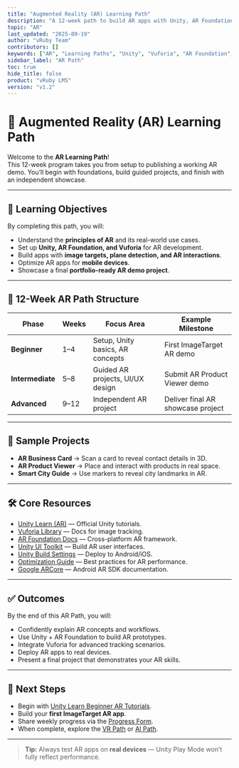 ```yaml
---
title: "Augmented Reality (AR) Learning Path"
description: "A 12-week path to build AR apps with Unity, AR Foundation, and Vuforia."
topic: "AR"
last_updated: "2025-09-19"
author: "vRuby Team"
contributors: []
keywords: ["AR", "Learning Paths", "Unity", "Vuforia", "AR Foundation", "vRuby"]
sidebar_label: "AR Path"
toc: true
hide_title: false
product: "vRuby LMS"
version: "v1.2"
---
```


# 🚀 Augmented Reality (AR) Learning Path

Welcome to the **AR Learning Path**!  
This 12-week program takes you from setup to publishing a working AR demo. You’ll begin with foundations, build guided projects, and finish with an independent showcase.

---

## 🎯 Learning Objectives
By completing this path, you will:
- Understand the **principles of AR** and its real-world use cases.  
- Set up **Unity, AR Foundation, and Vuforia** for AR development.  
- Build apps with **image targets, plane detection, and AR interactions**.  
- Optimize AR apps for **mobile devices**.  
- Showcase a final **portfolio-ready AR demo project**.  

---

## 📅 12-Week AR Path Structure

| Phase            | Weeks  | Focus Area                        | Example Milestone                  |
|------------------|--------|-----------------------------------|------------------------------------|
| **Beginner**     | 1–4    | Setup, Unity basics, AR concepts  | First ImageTarget AR demo          |
| **Intermediate** | 5–8    | Guided AR projects, UI/UX design  | Submit AR Product Viewer demo      |
| **Advanced**     | 9–12   | Independent AR project            | Deliver final AR showcase project  |

---

## 🧪 Sample Projects
- **AR Business Card** → Scan a card to reveal contact details in 3D.  
- **AR Product Viewer** → Place and interact with products in real space.  
- **Smart City Guide** → Use markers to reveal city landmarks in AR.  

---

## 🛠️ Core Resources
- [Unity Learn (AR)](https://learn.unity.com/) — Official Unity tutorials.  
- [Vuforia Library](https://library.vuforia.com/) — Docs for image tracking.  
- [AR Foundation Docs](https://docs.unity3d.com/Packages/com.unity.xr.arfoundation@latest) — Cross-platform AR framework.  
- [Unity UI Toolkit](https://docs.unity3d.com/Manual/UIElements.html) — Build AR user interfaces.  
- [Unity Build Settings](https://docs.unity3d.com/Manual/BuildSettings.html) — Deploy to Android/iOS.  
- [Optimization Guide](https://docs.unity3d.com/Manual/OptimizingGraphicsPerformance.html) — Best practices for AR performance.  
- [Google ARCore](https://developers.google.com/ar) — Android AR SDK documentation.  

---

## ✅ Outcomes
By the end of this AR Path, you will:
- Confidently explain AR concepts and workflows.  
- Use Unity + AR Foundation to build AR prototypes.  
- Integrate Vuforia for advanced tracking scenarios.  
- Deploy AR apps to real devices.  
- Present a final project that demonstrates your AR skills.  

---

## 📌 Next Steps
- Begin with [Unity Learn Beginner AR Tutorials](https://learn.unity.com/).  
- Build your **first ImageTarget AR app**.  
- Share weekly progress via the [Progress Form](../Forms/Weekly_Progress.md).  
- When complete, explore the [VR Path](../VR/README.md) or [AI Path](../AI/README.md).  

---

> **Tip:** Always test AR apps on **real devices** — Unity Play Mode won’t fully reflect performance.  
